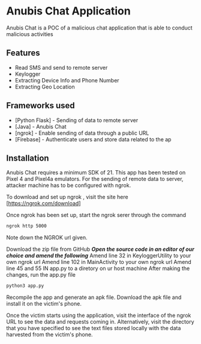 # Anubis Chat Application






Anubis Chat is a POC of a malicious chat application that is able to conduct malicious activities



## Features

- Read SMS and send to remote server
- Keylogger
- Extracting Device Info and Phone Number
- Extracting Geo Location



## Frameworks used



- [Python Flask] - Sending of data to remote server
- [Java] - Anubis Chat 
- [ngrok] - Enable sending of data through a public URL
- [Firebase] -  Authenticate users and store data related to the ap




## Installation

Anubis Chat  requires a minimum SDK of  21. This app has been tested on Pixel 4 and Pixel4a emulators.
For the sending of remote data to server, attacker machine has to be configured with ngrok.

To download and set up ngrok , visit the site here [https://ngrok.com/download]

Once ngrok has been set up, start the ngrok serer through the command
```cmd
ngrok http 5000
```
Note down the NGROK url given.

Download the zip file from GitHub
***Open the source code in an editor of our choice and amend the following***
Amend line 32 in KeyloggerUtility to your own ngrok url
Amend line 102 in MainActivity to your own ngrok url
Amend line 45 and 55 IN app.py to a diretory on ur host machine
After making the changes, run the app.py file
```cmd
python3 app.py
```
Recompile the app and generate an apk file.
Download the apk file and install it on the victim's phone.

Once the victim starts using the application, visit the interface of the ngrok URL to see the data and requests coming in. Alternatively, visit the directory that you have specified to see the text files stored locally with the data harvested from the victim's phone.





